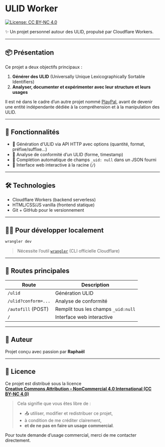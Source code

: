# ULID Worker

[![License: CC BY-NC 4.0](https://img.shields.io/badge/License-CC%20BY--NC%204.0-lightgrey.svg)](https://creativecommons.org/licenses/by-nc/4.0/)

✨ Un projet personnel autour des ULID, propulsé par Cloudflare Workers.

---

## 📦 Présentation

Ce projet a deux objectifs principaux :

1. **Générer des ULID** (Universally Unique Lexicographically Sortable Identifiers)
2. **Analyser, documenter et expérimenter avec leur structure et leurs usages**

Il est né dans le cadre d’un autre projet nommé [PlayPal](#), avant de devenir une entité indépendante dédiée à la compréhension et à la manipulation des ULID.

---

## 🚀 Fonctionnalités

- 🎲 Génération d'ULID via API HTTP avec options (quantité, format, préfixe/suffixe…)
- 🧪 Analyse de conformité d’un ULID (forme, timestamp)
- 🧬 Complétion automatique de champs `_uid: null` dans un JSON fourni
- 🧰 Interface web interactive à la racine (`/`)

---

## 🛠️ Technologies

- Cloudflare Workers (backend serverless)
- HTML/CSS/JS vanilla (frontend statique)
- Git + GitHub pour le versionnement

---

## 🧑‍💻 Pour développer localement

```bash
wrangler dev
```

> Nécessite l’outil [`wrangler`](https://developers.cloudflare.com/workers/wrangler/) (CLI officielle Cloudflare)

---

## 🔗 Routes principales

| Route               | Description                              |
|---------------------|------------------------------------------|
| `/ulid`             | Génération ULID                          |
| `/ulid?conform=...` | Analyse de conformité                    |
| `/autofill` (POST)  | Remplit tous les champs `_uid:null`      |
| `/`                 | Interface web interactive                |

---

## 🧠 Auteur

Projet conçu avec passion par **Raphaël**

---

## 📝 Licence

Ce projet est distribué sous la licence  
**[Creative Commons Attribution – NonCommercial 4.0 International (CC BY-NC 4.0)](https://creativecommons.org/licenses/by-nc/4.0/)**

> Cela signifie que vous êtes libre de :
> 
> - 📤 utiliser, modifier et redistribuer ce projet,
> - à condition de me créditer clairement,
> - **et de ne pas en faire un usage commercial**.

Pour toute demande d’usage commercial, merci de me contacter directement.
